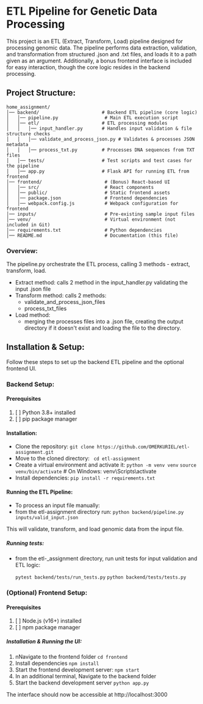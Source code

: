 # **ETL Pipeline for Genetic Data Processing**

This project is an ETL (Extract, Transform, Load) pipeline designed for processing genomic data. 
The pipeline performs data extraction, validation, and transformation from structured .json and .txt files, and loads it to a path given as an argument.
Additionally, a bonus frontend interface is included for easy interaction, though the core logic resides in the backend processing.

## Project Structure:
```plaintext
home_assignment/
│── backend/                       # Backend ETL pipeline (core logic)
│   │── pipeline.py                 # Main ETL execution script
│   │── etl/                       # ETL processing modules
│   │   │── input_handler.py       # Handles input validation & file structure checks
│   │   │── validate_and_process_json.py # Validates & processes JSON metadata
│   │   │── process_txt.py         # Processes DNA sequences from TXT files
│   │── tests/                     # Test scripts and test cases for the pipeline
│   │── app.py                     # Flask API for running ETL from frontend
│── frontend/                       # (Bonus) React-based UI
│   │── src/                        # React components
│   │── public/                     # Static frontend assets
│   │── package.json                # Frontend dependencies
│   │── webpack.config.js           # Webpack configuration for frontend
│── inputs/                         # Pre-existing sample input files
│── venv/                           # Virtual environment (not included in Git)
│── requirements.txt                # Python dependencies
│── README.md                       # Documentation (this file)
```
### Overview:
The pipeline.py orchestrate the ETL process, calling 3 methods - extract, transform, load. 
- Extract method: calls 2 method in the input_handler.py validating the input .json file
- Transform method: calls 2 methods:
  - validate_and_process_json_files
  - process_txt_files
- Load method:
  - merging the processes files into a .json file, creating the output directory if it doesn't exist and loading the file to the directory.
    


## Installation & Setup:

Follow these steps to set up the backend ETL pipeline and the optional frontend UI.

 ### Backend Setup:
#### Prerequisites

1. [ ] Python 3.8+ installed
2. [ ] pip package manager


#### **Installation**:
- Clone the repository:
    `git clone https://github.com/OMERKURIEL/etl-assignment.git`
- Move to the cloned directory:
   ` cd etl-assignment`
- Create a virtual environment and activate it:
    `python -m venv venv`
    `source venv/bin/activate`  # On Windows: venv\Scripts\activate
- Install dependencies:
    `pip install -r requirements.txt`

#### Running the ETL Pipeline:

- To process an input file manually:
- from the etl-assignment directory run:
    `python backend/pipeline.py inputs/valid_input.json`

This will validate, transform, and load genomic data from the input file.

##### Running tests:
- from the etl-_assignment directory, run unit tests for input validation and ETL logic:

    `pytest backend/tests/run_tests.py`
    `python backend/tests/tests.py`
### (Optional) Frontend Setup:
#### Prerequisites

1. [ ] Node.js (v16+) installed
2. [ ] npm package manager

##### **Installation & Running the UI**:
1. nNavigate to the frontend folder `cd frontend`
2. Install dependencies `npm install`
3. Start the frontend development server: `npm start`
4. In an additional terminal, Navigate to the backend folder 
5. Start the backend development server `python app.py`

The interface should now be accessible at http://localhost:3000




















